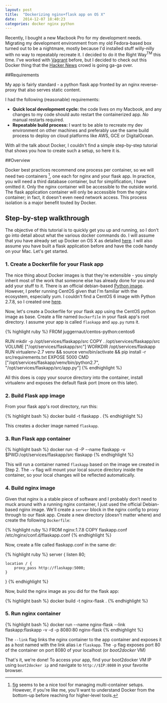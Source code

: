 ```yaml
---
layout: post
title:  "Dockerizing nginx+flask app on OS X"
date:   2014-12-07 18:40:23
categories: docker nginx python
---
```

Recently, I bought a new Macbook Pro for my development needs. Migrating my development environment from my old Fedora-based box turned out to be a nightmare, mostly because I'd installed stuff willy-nilly with no way to repeatably recreate it. I decided to do it the Right Way<sup>TM</sup> this time. I've worked with [Vagrant](https://www.vagrantup.com/) before, but I decided to check out this Docker thing that the [Hacker News](https://news.ycombinator.com/) crowd is going ga-ga over.

##Requirements

My app is fairly standard - a python flask app fronted by an nginx reverse-proxy that also serves static content.

I had the following (reasonable) requirements:

+ **Quick local development cycle:** the code lives on my Macbook, and any changes to my code should auto restart the containerized app. *No* manual restarts required.
+ **Repeatable build process:** I want to be able to recreate my dev environment on other machines and preferably use the same build process to deploy on cloud platforms like AWS, GCE or DigitalOcean.

With all the talk about Docker, I couldn't find a simple step-by-step tutorial that shows you how to create such a setup, so here it is.

##Overview

Docker best practices recommend one process per container, so we will need two containers [^1], one each for nginx and your flask app. In practice, you will need a third database container, but for simplification, I have omitted it.  Only the nginx container will be accessible to the outside world. The flask application container will only be accessible
from the nginx container; in fact, it doesn't even need network access. This process isolation is a major benefit touted by Docker.

[^1]: [fig](http://www.fig.sh/) seems to be a nice tool for managing multi-container setups. However, if you're like me, you'll want to understand Docker from the bottom-up before reaching for higher-level tools.

## Step-by-step walkthrough

The objective of this tutorial is to quickly get you up and running, so I don't go into detail about what the various docker commands do.  I will assume that you have already set up Docker on OS X as detailed [here](https://docs.docker.com/installation/mac/). I will also assume you have built a flask application before and have the code handy on your Mac. Let's get started.

### **1. Create a Dockerfile for your Flask app**

The nice thing about Docker images is that they're extensible - you simply inherit most of the work that someone else has
already done for you and add your stuff to it. There is an official debian-based [Python image](https://registry.hub.docker.com/_/python/). However, I prefer running CentOS given that I'm familiar with the ecosystem, especially yum. I couldn't find a CentOS 6 image with Python 2.7.8, so I created one [here](https://registry.hub.docker.com/u/juggernaut/centos-python/).

Now, let's create a Dockerfile for your flask app using the CentOS python image as base. Create a file named `Dockerfile` in your flask app's root directory. I assume your app is called `flaskapp` and `app.py` runs it.

{% highlight ruby %}
FROM juggernaut/centos-python:centos6

RUN mkdir -p /opt/services/flaskapp/src
COPY . /opt/services/flaskapp/src
VOLUME ["/opt/services/flaskapp/src"]
WORKDIR /opt/services/flaskapp
RUN virtualenv-2.7 venv && source venv/bin/activate && pip install -r src/requirements.txt
EXPOSE 5000
CMD ["/opt/services/flaskapp/venv/bin/python2.7", "/opt/services/flaskapp/src/app.py"]
{% endhighlight %}

All this does is copy your source directory into the container, install virtualenv and exposes the default flask port (more on this later).

### **2. Build Flask app image**

From your flask app's root directory, run this:

{% highlight bash %}
docker build -t flaskapp .
{% endhighlight %}

This creates a docker image named `flaskapp`.

### **3. Run Flask app container**

{% highlight bash %}
docker run -d -P --name flaskapp -v $PWD:/opt/services/flaskapp/src flaskapp
{% endhighlight %}

This will run a container named `flaskapp` based on the image we created in Step 2. The `-v` flag will mount your local source directory inside the container, so your local changes will be reflected automatically.

### **4. Build nginx image**

Given that nginx is a stable piece of software and I probably don't need to muck around with a running nginx container, I just used the official Debian-based nginx image. We'll create a `server` block in the nginx config to proxy through to our flask app. Create a new directory (doesn't matter where) and create the following `Dockerfile`:

{% highlight ruby %}
FROM nginx:1.7.8
COPY flaskapp.conf /etc/nginx/conf.d/flaskapp.conf
{% endhighlight %}

Now, create a file called flaskapp.conf in the same dir:

{% highlight ruby %}
server {
    listen 80;

    location / {
        proxy_pass http://flaskapp:5000;
    }
}
{% endhighlight %}

Now, build the nginx image as you did for the flask app:

{% highlight bash %}
docker build -t nginx-flask .
{% endhighlight %}

### **5. Run nginx container**

{% highlight bash %}
docker run --name nginx-flask --link flaskapp:flaskapp -v -d -p 8080:80 nginx-flask
{% endhighlight %}

The `--link` flag links the nginx container to the app container and exposes it as a host named with the link alias i.e `flaskapp`. The `-p` flag exposes port 80 of the container on port 8080 of your localhost (or *boot2docker* VM)


That's it, we're done! To access your app, find your boot2docker VM IP using `boot2docker ip` and navigate to `http://$IP:8080` in your favorite browser.
